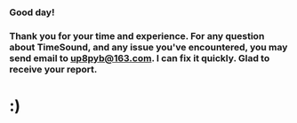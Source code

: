 ### Good day!

### Thank you for your time and experience. For any question about TimeSound, and any issue you've encountered, you may send email to **up8pyb@163.com**. I can fix it quickly. Glad to receive your report.

###



# :)




###

